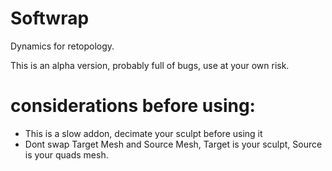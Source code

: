 # Softwrap
Dynamics for retopology.

This is an alpha version, probably full of bugs, use at your own risk.

# considerations before using:
 * This is a slow addon, decimate your sculpt before using it
 * Dont swap Target Mesh and Source Mesh, Target is your sculpt, Source is your quads mesh.
